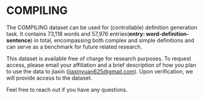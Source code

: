# COMPILING

The COMPILING dataset can be used for (controllable) definition generation task. It contains 73,118 words and 57,976 entries(**entry: word-definition-sentence**) in total, encompassing both complex and simple definitions and can serve as a benchmark for future related research.

This dataset is available free of charge for research purposes. To request access, please email your affiliation and a brief description of how you plan to use the data to jiaxin (jiaxinyuan625@gmail.com). Upon verification, we will provide access to the dataset. 

Feel free to reach out if you have any questions.
